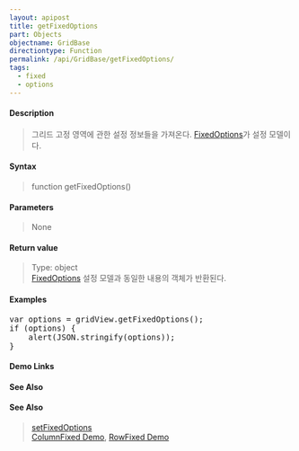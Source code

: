 ```yaml
---
layout: apipost
title: getFixedOptions
part: Objects
objectname: GridBase
directiontype: Function
permalink: /api/GridBase/getFixedOptions/
tags:
  - fixed
  - options
---
```



#### Description

> 그리드 고정 영역에 관한 설정 정보들을 가져온다. [FixedOptions](/api/types/FixedOptions/)가 설정 모델이다.

#### Syntax

> function getFixedOptions()

#### Parameters

> None

#### Return value

> Type: object  
> [FixedOptions](/api/types/FixedOptions/) 설정 모델과 동일한 내용의 객체가 반환된다.

#### Examples 

<pre class="prettyprint">
var options = gridView.getFixedOptions();
if (options) {
	alert(JSON.stringify(options));
}
</pre>

#### Demo Links
#### See Also

#### See Also
> [setFixedOptions](/api/GridBase/setFixedOptions)  
> [ColumnFixed Demo](http://demo.realgrid.com/Demo/ColumnFixing), [RowFixed Demo](http://demo.realgrid.com/Demo/FixedRows)